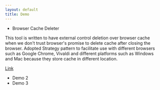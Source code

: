 ```yaml
---
layout: default
title: Demo
---
```


* Browser Cache Deleter

 This tool is written to have external control deletion over browser cache when we don't trust browser's promise to delete cache after closing the browser. Adopted Strategy pattern to facilitate use with different browsers such as Google Chrome, Vivaldi and different platforms such as Windows and Mac because they store cache in different location.

 [Link](https://github.com/waimanlam2019/browser-cache-deleter/tree/master)

* Demo 2
* Demo 3